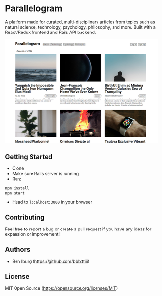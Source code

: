 # Parallelogram
A platform made for curated, multi-disciplinary articles from topics such as natural science, technology, psychology, philosophy, and more. Built with a React/Redux frontend and Rails API backend.

![parallelogram](frontend/public/parallelogram.jpg "Parallelogram")

## Getting Started

- Clone
- Make sure Rails server is running
- Run:
```
npm install
npm start
```
- Head to `localhost:3000` in your browser

## Contributing

Feel free to report a bug or create a pull request if you have any ideas for expansion or improvement!

## Authors

- Ben Iburg (https://github.com/bbbtttiii)

## License

MIT Open Source (https://opensource.org/licenses/MIT)
